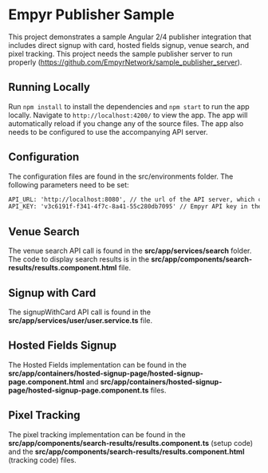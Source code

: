 # Empyr Publisher Sample

This project demonstrates a sample Angular 2/4 publisher integration that includes direct signup with card, hosted fields signup, venue search, and pixel tracking. This project needs the sample publisher server to run properly (https://github.com/EmpyrNetwork/sample_publisher_server).

## Running Locally

Run `npm install` to install the dependencies and `npm start` to run the app locally. Navigate to `http://localhost:4200/` to view the app. The app will automatically reload if you change any of the source files. The app also needs to be configured to use the accompanying API server.

## Configuration

The configuration files are found in the src/environments folder. The following parameters need to be set:

```html
API_URL: 'http://localhost:8080', // the url of the API server, which can be run locally
API_KEY: 'v3c6191f-f341-4f7c-8a41-55c280db7095' // Empyr API key in the test environment
```

## Venue Search

The venue search API call is found in the <b>src/app/services/search</b> folder. The code to display search results is in the <b>src/app/components/search-results/results.component.html</b> file.

## Signup with Card

The signupWithCard API call is found in the <b>src/app/services/user/user.service.ts</b> file.

## Hosted Fields Signup

The Hosted Fields implementation can be found in the <b>src/app/containers/hosted-signup-page/hosted-signup-page.component.html</b> and <b>src/app/containers/hosted-signup-page/hosted-signup-page.component.ts</b> files.

## Pixel Tracking
The pixel tracking implementation can be found in the <b>src/app/components/search-results/results.component.ts</b> (setup code) and the <b>src/app/components/search-results/results.component.html</b> (tracking code) files.
